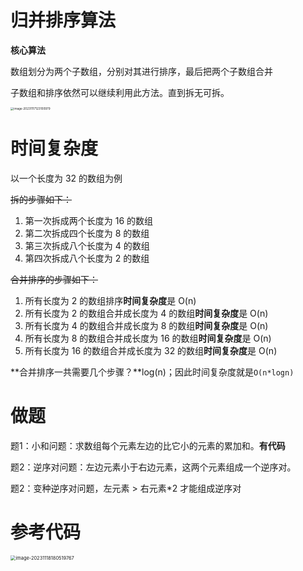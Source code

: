 # 归并排序算法

**核心算法**

数组划分为两个子数组，分别对其进行排序，最后把两个子数组合并

子数组和排序依然可以继续利用此方法。直到拆无可拆。

<img src="D:\ImageA\image-20231117123100979.png" alt="image-20231117123100979" style="zoom:33%;" />

# 时间复杂度

以一个长度为 32 的数组为例

~~拆的步骤如下：~~

1. 第一次拆成两个长度为 16 的数组
2. 第二次拆成四个长度为 8 的数组
3. 第三次拆成八个长度为 4 的数组
4. 第四次拆成八个长度为 2 的数组

~~合并排序的步骤如下：~~

1. 所有长度为 2 的数组排序**时间复杂度**是 O(n)
2. 所有长度为 2 的数组合并成长度为 4 的数组**时间复杂度**是 O(n)
3. 所有长度为 4 的数组合并成长度为 8 的数组**时间复杂度**是 O(n)
4. 所有长度为 8 的数组合并成长度为 16 的数组**时间复杂度**是 O(n)
5. 所有长度为 16 的数组合并成长度为 32 的数组**时间复杂度**是 O(n)

**合并排序一共需要几个步骤？**log(n)；因此时间复杂度就是`O(n*logn) `

# 做题

题1：小和问题：求数组每个元素左边的比它小的元素的累加和。**有代码**

题2：逆序对问题：左边元素小于右边元素，这两个元素组成一个逆序对。

题2：变种逆序对问题，左元素 > 右元素*2 才能组成逆序对

# 参考代码

<img src="D:\ImageA\image-20231118180519767.png" alt="image-20231118180519767" style="zoom:53%;" />
